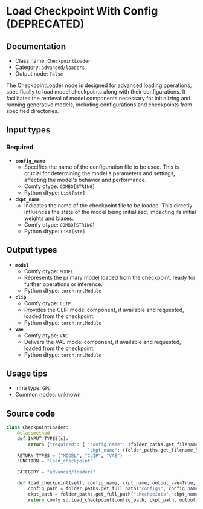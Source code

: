 # Load Checkpoint With Config (DEPRECATED)
## Documentation
- Class name: `CheckpointLoader`
- Category: `advanced/loaders`
- Output node: `False`

The CheckpointLoader node is designed for advanced loading operations, specifically to load model checkpoints along with their configurations. It facilitates the retrieval of model components necessary for initializing and running generative models, including configurations and checkpoints from specified directories.
## Input types
### Required
- **`config_name`**
    - Specifies the name of the configuration file to be used. This is crucial for determining the model's parameters and settings, affecting the model's behavior and performance.
    - Comfy dtype: `COMBO[STRING]`
    - Python dtype: `List[str]`
- **`ckpt_name`**
    - Indicates the name of the checkpoint file to be loaded. This directly influences the state of the model being initialized, impacting its initial weights and biases.
    - Comfy dtype: `COMBO[STRING]`
    - Python dtype: `List[str]`
## Output types
- **`model`**
    - Comfy dtype: `MODEL`
    - Represents the primary model loaded from the checkpoint, ready for further operations or inference.
    - Python dtype: `torch.nn.Module`
- **`clip`**
    - Comfy dtype: `CLIP`
    - Provides the CLIP model component, if available and requested, loaded from the checkpoint.
    - Python dtype: `torch.nn.Module`
- **`vae`**
    - Comfy dtype: `VAE`
    - Delivers the VAE model component, if available and requested, loaded from the checkpoint.
    - Python dtype: `torch.nn.Module`
## Usage tips
- Infra type: `GPU`
- Common nodes: unknown


## Source code
```python
class CheckpointLoader:
    @classmethod
    def INPUT_TYPES(s):
        return {"required": { "config_name": (folder_paths.get_filename_list("configs"), ),
                              "ckpt_name": (folder_paths.get_filename_list("checkpoints"), )}}
    RETURN_TYPES = ("MODEL", "CLIP", "VAE")
    FUNCTION = "load_checkpoint"

    CATEGORY = "advanced/loaders"

    def load_checkpoint(self, config_name, ckpt_name, output_vae=True, output_clip=True):
        config_path = folder_paths.get_full_path("configs", config_name)
        ckpt_path = folder_paths.get_full_path("checkpoints", ckpt_name)
        return comfy.sd.load_checkpoint(config_path, ckpt_path, output_vae=True, output_clip=True, embedding_directory=folder_paths.get_folder_paths("embeddings"))

```
